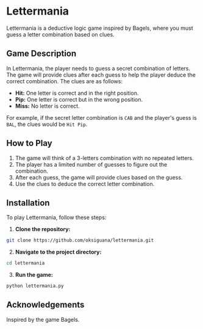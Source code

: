 # Lettermania

Lettermania is a deductive logic game inspired by Bagels, where you must guess a letter combination based on clues.

## Game Description

In Lettermania, the player needs to guess a secret combination of letters. The game will provide clues after each guess to help the player deduce the correct combination. The clues are as follows:

- **Hit:** One letter is correct and in the right position.
- **Pip:** One letter is correct but in the wrong position.
- **Miss:** No letter is correct.

For example, if the secret letter combination is `CAB` and the player's guess is `BAL`, the clues would be `Hit Pip`.

## How to Play

1. The game will think of a 3-letters combination with no repeated letters.
2. The player has a limited number of guesses to figure out the combination.
3. After each guess, the game will provide clues based on the guess.
4. Use the clues to deduce the correct letter combination.

## Installation

To play Lettermania, follow these steps:

1. **Clone the repository:**
```sh
git clone https://github.com/oksiguana/lettermania.git
```
2. **Navigate to the project directory:**
```sh
cd lettermania
```
3. **Run the game:**
```sh
python lettermania.py
```

## Acknowledgements

Inspired by the game Bagels.